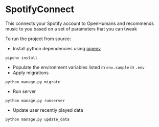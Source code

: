 # SpotifyConnect

This connects your Spotify account to OpenHumans and recommends music to you based on a set of parameters that you can tweak

To run the project from source:

- Install python dependencies using [pipenv](https://github.com/pypa/pipenv#installation)
```
pipenv install
```
- Populate the environment variables listed in `env.sample` in `.env`
- Apply migrations
```
python manage.py migrate
```
- Run server
```
python manage.py runserver
```
- Update user recently played data
```
python manage.py update_data
```
